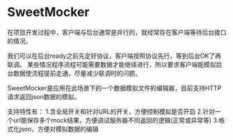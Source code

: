 SweetMocker
===========

在项目开发过程中，客户端与后台通常是并行的，就经常存在客户端等待后台接口的情况。

我们可以在后台ready之前先定好协议，客户端按照协议先行，等到后台OK了再联调。
某些情况程序流程可能需要数据才能继续进行，所以要求客户端能模拟后台数据使流程提前走通，尽量减少联调时的问题。

SweetMocker是应用在此场景下的一个数据模拟文件的编辑器，目前支持HTTP请求返回json数据的模拟。

支持特性有：
1.含全局开关和针对URL的开关，方便控制模拟是否开启
2.针对一个url能保存多个mock结果，方便调试服务器不同返回的逻辑(正常或异常等)
3.格式化json，方便对模拟数据的编辑

